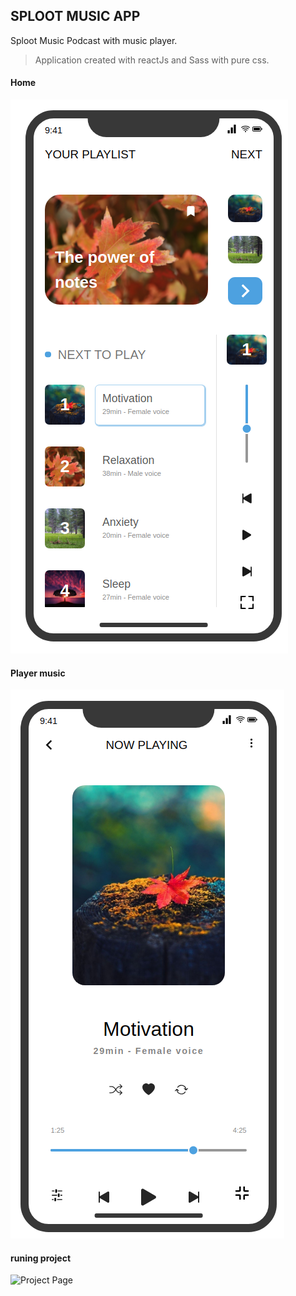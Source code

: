 ## SPLOOT MUSIC APP

Sploot Music Podcast with music player.

> Application created with reactJs and Sass with pure css.

#### Home

![Project Page](/sploot-music-1.png "project page")

#### Player music

![Project Page](/sploot-music-2.png "project page")

#### runing project

![Project Page](/sploot-music.gif "project page")
